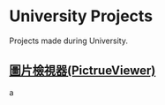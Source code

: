 # University Projects

Projects made during University.

## [圖片檢視器(PictrueViewer)](https://github.com/youchen624/UniversityProjects/tree/main/root/PictrueViewer)

a
